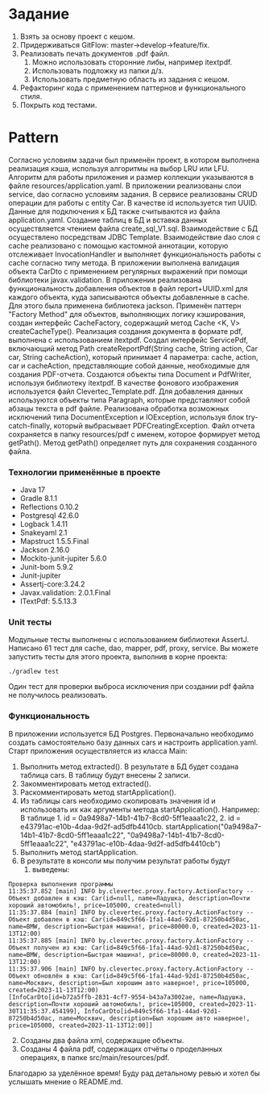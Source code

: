 # Задание

1. Взять за основу проект с кешом.
2. Придерживаться GitFlow: master->develop->feature/fix.
3. Реализовать печать документов .pdf файл. 
    1. Можно использовать сторонние либы, например itextpdf.
    2. Использовать подложку из папки д/з.
    3. Использовать предметную область из задания с кешом.
4. Рефакторинг кода с применением паттернов и функционального стиля.
5. Покрыть код тестами.

# Pattern

Согласно условиям задачи был применён проект, в котором выполнена реализация кэша, используя алгоритмы на выбор LRU или LFU. 
Алгоритм для работы приложения и размер коллекции указываются в файле resources/application.yaml. 
В приложении реализованы слои service, dao согласно условиям задания. В сервисе реализованы CRUD операции для
работы с entity Car. В качестве id используется тип UUID.  Данные для подключения к БД также считываются из файла 
application.yaml. Создание таблиц в БД и вставка данных осуществляется чтением файла create_sql_V1.sql. Взаимодействие
с БД осуществлено посредствам JDBC Template. Взаимодействие dao слоя с cache реализовано с помощью кастомной аннотации,
которую отслеживает InvocationHandler и выполняет функциональность работы с cache согласно типу метода. В приложении 
выполнена валидация объекта CarDto c применением регулярных выражений при помощи библиотеки javax.validation. В приложении 
реализована функциональность добавления объектов в файл report+UUID.xml для каждого объекта, куда записываются объекты 
добавленные в cache. Для этого была применена библиотека jackson. 
Применён паттерн "Factory Method" для объектов, выполняющих логику кэширования, создан интерфейс CacheFactory,
содержащий метод Cache <K, V> createCacheType(). 
Реализация создания документа в формате pdf, выполнена с использованием itextpdf. Создал интерфейс ServicePdf, 
включающий метод Path createReportPdf(String cache, String action, Car car, String cacheAction), который принимает 
4 параметра: cache, action, car и cacheAction, представляющие собой данные, необходимые для создания PDF-отчета.
Создаются объекты типа Document и PdfWriter, используя библиотеку itextpdf. В качестве фонового изображения 
используется файл Clevertec_Template.pdf. Для добавления данных используются объекты типа Paragraph, которые представляют
собой абзацы текста в pdf файле. Реализована обработка возможных исключений типа DocumentException и IOException, 
используя блок try-catch-finally, который выбрасывает PDFCreatingException. Файл отчета сохраняется в папку resources/pdf 
с именем, которое формирует метод getPath(). Метод getPath() определяет путь для сохранения созданного файла.

### Технологии применённые в проекте

* Java 17
* Gradle 8.1.1
* Reflections 0.10.2
* Postgresql 42.6.0
* Logback 1.4.11
* Snakeyaml 2.1
* Mapstruct 1.5.5.Final
* Jackson 2.16.0
* Mockito-junit-jupiter 5.6.0
* Junit-bom 5.9.2
* Junit-jupiter
* Assertj-core:3.24.2
* Javax.validation: 2.0.1.Final
* ITextPdf: 5.5.13.3

### Unit тесты

Модульные тесты выполнены с использованием библиотеки AssertJ. 
Написано 61 тест для cache, dao, mapper, pdf, proxy, service. 
Вы можете запустить тесты для этого проекта, выполнив в корне проекта:
```
./gradlew test
```
Один тест для проверки выброса исключения при создании pdf файла не получилось реализовать.

### Функциональность

В приложении используется БД Postgres. Первоначально необходимо создать самостоятельно базу данных cars и настроить
application.yaml. 
Старт приложения осуществляется из класса Main: 
1. Выполнить метод extracted(). В результате в БД будет создана таблица cars. В таблицу будут внесены 2 записи.
2. Закомментировать метод extracted().
3. Раскомментировать метод startApplication().
4. Из таблицы cars необходимо скопировать значения id и использовать их как аргументы метода startApplication().
Например: В таблице 1. id = 0a9498a7-14b1-41b7-8cd0-5ff1eaaa1c22, 2. id = e43791ac-e10b-4daa-9d2f-ad5dfb4410cb. 
startApplication("0a9498a7-14b1-41b7-8cd0-5ff1eaaa1c22", "0a9498a7-14b1-41b7-8cd0-5ff1eaaa1c22",
"e43791ac-e10b-4daa-9d2f-ad5dfb4410cb")
5. Выполнить метод startApplication.
6. В результате в консоли мы получим результат работы будут
   1. выведены:
```
Проверка выполнения программы
11:35:37.852 [main] INFO by.clevertec.proxy.factory.ActionFactory -- Объект добавлен в кэш: Car(id=null, name=Ладушка, description=Почти хороший автомобиль!, price=105000, created=null)
11:35:37.884 [main] INFO by.clevertec.proxy.factory.ActionFactory -- Объект добавлен в кэш: Car(id=849c5f66-1fa1-44ad-92d1-87250b4d50ac, name=BMW, description=Быстрая машина!, price=80000.0, created=2023-11-13T12:00)
11:35:37.885 [main] INFO by.clevertec.proxy.factory.ActionFactory -- Объект получен из кэш: Car(id=849c5f66-1fa1-44ad-92d1-87250b4d50ac, name=BMW, description=Быстрая машина!, price=80000.0, created=2023-11-13T12:00)
11:35:37.906 [main] INFO by.clevertec.proxy.factory.ActionFactory -- Объект обновлён в кэш: Car(id=849c5f66-1fa1-44ad-92d1-87250b4d50ac, name=Москвич, description=Был хорошим авто наверное!, price=105000, created=2023-11-13T12:00)
[InfoCarDto[id=b72a5ffb-2831-4cf7-9554-b43a7a3002ae, name=Ладушка, description=Почти хороший автомобиль!, price=105000, created=2023-11-30T11:35:37.454199], InfoCarDto[id=849c5f66-1fa1-44ad-92d1-87250b4d50ac, name=Москвич, description=Был хорошим авто наверное!, price=105000, created=2023-11-13T12:00]]

```
   2. Созданы два файла xml, содержащие объекты.
   3. Созданы 4 файла pdf, содержащих отчёты о проделанных операциях, в папке src/main/resources/pdf.

Благодарю за уделённое время! Буду рад детальному ревью и хотел бы услышать мнение о README.md.